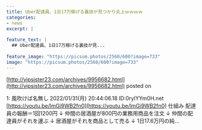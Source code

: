 ```yaml
---
title: Uber配達員、1日17万稼げる裏技が見つかり炎上ｗｗｗｗ
categories:
- news
excerpt: |
  
feature_text: |
  ## Uber配達員、1日17万稼げる裏技が見...
  
feature_image: "https://picsum.photos/2560/600?image=733"
image: "https://picsum.photos/2560/600?image=733"
---
```


[http://vipsister23.com/archives/9956682.html](http://vipsister23.com/archives/9956682.html)
posted on 

<!--more-->

1: 風吹けば名無し 2022/01/31(月) 20:44:06.18 ID:0rylYYm0H.net [https://youtu.be/lmGi9WB2fn0](https://youtu.be/lmGi9WB2fn0) 仕組み 配達員の報酬＝1回1200円 ↓ 仲間の居酒屋が800円の業務用商品を注文 ↓ 仲間の配達員がそれを運ぶ ↓ 居酒屋がそれを商品として売る ↓ 1日17.6万円の純...

